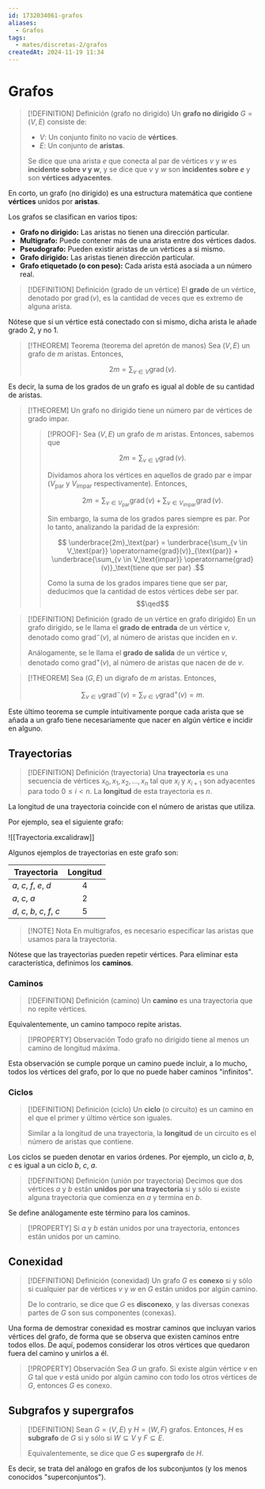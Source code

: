 ```yaml
---
id: 1732034061-grafos
aliases:
  - Grafos
tags:
  - mates/discretas-2/grafos
createdAt: 2024-11-19 11:34
---
```


# Grafos

> [!DEFINITION] Definición (grafo no dirigido)
> Un **grafo no dirigido** $G = (V, E)$ consiste de:
> 
> - $V$: Un conjunto finito no vacío de **vértices**.
> - $E$: Un conjunto de **aristas**.
> 
> Se dice que una arista $e$ que conecta al par de vértices $v$ y $w$ es **incidente sobre $v$ y $w$**, y se dice que $v$ y $w$ son **incidentes sobre $e$** y son **vértices adyacentes**.

En corto, un grafo (no dirigido) es una estructura matemática que contiene **vértices** unidos por **aristas**.

Los grafos se clasifican en varios tipos:

- **Grafo no dirigido:** Las aristas no tienen una dirección particular.
- **Multigrafo:** Puede contener más de una arista entre dos vértices dados.
- **Pseudografo:** Pueden existir aristas de un vértices a si mismo.
- **Grafo dirigido:** Las aristas tienen dirección particular.
- **Grafo etiquetado (o con peso):** Cada arista está asociada a un número real.

> [!DEFINITION] Definición (grado de un vértice)
> El **grado** de un vértice, denotado por $\operatorname{grad}(v)$, es la cantidad de veces que es extremo de alguna arista.

Nótese que si un vértice está conectado con si mismo, dicha arista le añade grado $2$, y no $1$.

> [!THEOREM] Teorema (teorema del apretón de manos)
> Sea $(V, E)$ un grafo de $m$ aristas. Entonces,
> 
> $$
> 2m = \sum_{v \in V} \operatorname{grad}(v)
> .$$

Es decir, la suma de los grados de un grafo es igual al doble de su cantidad de aristas.

> [!THEOREM]
> Un grafo no dirigido tiene un número par de vértices de grado impar.
> 
> > [!PROOF]-
> > Sea $(V, E)$ un grafo de $m$ aristas. Entonces, sabemos que
> > 
> > $$
> > 2m = \sum_{v \in V} \operatorname{grad}(v)
.$$
> > 
> > Dividamos ahora los vértices en aquellos de grado par e impar ($V_\text{par}$ y $V_\text{impar}$ respectivamente). Entonces,
> > 
> > $$
> > 2m = \sum_{v \in V_\text{par}} \operatorname{grad}(v) + \sum_{v \in V_\text{impar}} \operatorname{grad}(v)
> > .$$
> > 
> > Sin embargo, la suma de los grados pares siempre es par. Por lo tanto, analizando la paridad de la expresión:
> > 
> > $$
> > \underbrace{2m}_\text{par} = \underbrace{\sum_{v \in V_\text{par}} \operatorname{grad}(v)}_{\text{par}} + \underbrace{\sum_{v \in V_\text{impar}} \operatorname{grad}(v)}_\text{tiene que ser par}
> > .$$
> > 
> > Como la suma de los grados impares tiene que ser par, deducimos que la cantidad de estos vértices debe ser par.
> > $$\qed$$

> [!DEFINITION] Definición (grado de un vértice en grafo dirigido)
> En un grafo dirigido, se le llama el **grado de entrada** de un vértice $v$, denotado como $\operatorname{grad}^-(v)$, al número de aristas que inciden en $v$.
> 
> Análogamente, se le llama el **grado de salida** de un vértice $v$, denotado como $\operatorname{grad}^+(v)$, al número de aristas que nacen de de $v$.

> [!THEOREM]
> Sea $(G, E)$ un digrafo de $m$ aristas. Entonces,
> 
> $$
> \sum_{v \in V} \operatorname{grad}^-(v)  = \sum_{v \in V} \operatorname{grad}^+(v) = m
> .$$

Este último teorema se cumple intuitivamente porque cada arista que se añada a un grafo tiene necesariamente que nacer en algún vértice e incidir en alguno.

## Trayectorias

> [!DEFINITION] Definición (trayectoria)
> Una **trayectoria** es una secuencia de vértices $x_0, x_1, x_2, \ldots, x_n$ tal que $x_i$ y $x_{i+1}$ son adyacentes para todo $0 \leq i < n$. La **longitud** de esta trayectoria es $n$.

La longitud de una trayectoria coincide con el número de aristas que utiliza.

Por ejemplo, sea el siguiente grafo:

![[Trayectoria.excalidraw]]

Algunos ejemplos de trayectorias en este grafo son:

| Trayectoria                  | Longitud |
| ---------------------------- | :------: |
| $a$, $c$, $f$, $e$, $d$      |    4     |
| $a$, $c$, $a$                |    2     |
| $d$, $c$, $b$, $c$, $f$, $c$ |    5     |

> [!NOTE] Nota
> En multigrafos, es necesario especificar las aristas que usamos para la trayectoria.

Nótese que las trayectorias pueden repetir vértices. Para eliminar esta característica, definimos los **caminos**.

### Caminos

> [!DEFINITION] Definición (camino)
> Un **camino** es una trayectoria que no repite vértices.

Equivalentemente, un camino tampoco repite aristas.

> [!PROPERTY] Observación
> Todo grafo no dirigido tiene al menos un camino de longitud máxima.

Esta observación se cumple porque un camino puede incluir, a lo mucho, todos los vértices del grafo, por lo que no puede haber caminos "infinitos".

### Ciclos

> [!DEFINITION] Definición (ciclo)
> Un **ciclo** (o circuito) es un camino en el que el primer y último vértice son iguales.
> 
> Similar a la longitud de una trayectoria, la **longitud** de un circuito es el número de aristas que contiene.

Los ciclos se pueden denotar en varios órdenes. Por ejemplo, un ciclo $a$, $b$, $c$ es igual a un ciclo $b$, $c$, $a$.

> [!DEFINITION] Definición (unión por trayectoria)
> Decimos que dos vértices $a$ y $b$ están **unidos por una trayectoria** si y sólo si existe alguna trayectoria que comienza en $a$ y termina en $b$.

Se define análogamente este término para los caminos.

> [!PROPERTY]
> Si $a$ y $b$ están unidos por una trayectoria, entonces están unidos por un camino.

## Conexidad

> [!DEFINITION] Definición (conexidad)
> Un grafo $G$ es **conexo** si y sólo si cualquier par de vértices $v$ y $w$ en $G$ están unidos por algún camino.
> 
> De lo contrario, se dice que $G$ es **disconexo**, y las diversas conexas partes de $G$ son sus componentes (conexas).

Una forma de demostrar conexidad es mostrar caminos que incluyan varios vértices del grafo, de forma que se observa que existen caminos entre todos ellos. De aquí, podemos considerar los otros vértices que quedaron fuera del camino y unirlos a él.

> [!PROPERTY] Observación
> Sea $G$ un grafo. Si existe algún vértice $v$ en $G$ tal que $v$ está unido por algún camino con todo los otros vértices de $G$, entonces $G$ es conexo.

## Subgrafos y supergrafos

> [!DEFINITION]
> Sean $G = (V, E)$ y $H = (W, F)$ grafos. Entonces, $H$ es **subgrafo** de $G$ si y sólo si $W \subseteq V$ y $F \subseteq E$.
> 
> Equivalentemente, se dice que $G$ es **supergrafo** de $H$.

Es decir, se trata del análogo en grafos de los subconjuntos (y los menos conocidos "superconjuntos").

